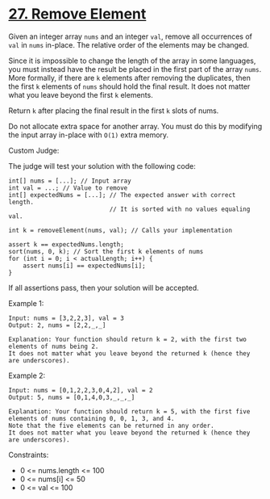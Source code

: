 # [27. Remove Element](https://leetcode.com/problems/remove-element/)

Given an integer array ```nums``` and an integer ```val```, remove all occurrences of ```val``` in ```nums``` in-place. The relative order of the elements may be changed.

Since it is impossible to change the length of the array in some languages, you must instead have the result be placed in the first part of the array ```nums```. More formally, if there are ```k``` elements after removing the duplicates, then the first ```k``` elements of ```nums``` should hold the final result. It does not matter what you leave beyond the first ```k``` elements.

Return ```k``` after placing the final result in the first ```k``` slots of nums.

Do not allocate extra space for another array. You must do this by modifying the input array in-place with ```O(1)``` extra memory.

Custom Judge:

The judge will test your solution with the following code:

    int[] nums = [...]; // Input array
    int val = ...; // Value to remove
    int[] expectedNums = [...]; // The expected answer with correct length.
                                // It is sorted with no values equaling val.

    int k = removeElement(nums, val); // Calls your implementation

    assert k == expectedNums.length;
    sort(nums, 0, k); // Sort the first k elements of nums
    for (int i = 0; i < actualLength; i++) {
        assert nums[i] == expectedNums[i];
    }

If all assertions pass, then your solution will be accepted.

 

Example 1:

    Input: nums = [3,2,2,3], val = 3
    Output: 2, nums = [2,2,_,_]

    Explanation: Your function should return k = 2, with the first two elements of nums being 2.
    It does not matter what you leave beyond the returned k (hence they are underscores).

Example 2:

    Input: nums = [0,1,2,2,3,0,4,2], val = 2
    Output: 5, nums = [0,1,4,0,3,_,_,_]

    Explanation: Your function should return k = 5, with the first five elements of nums containing 0, 0, 1, 3, and 4.
    Note that the five elements can be returned in any order.
    It does not matter what you leave beyond the returned k (hence they are underscores).
 

Constraints:

* 0 <= nums.length <= 100
* 0 <= nums[i] <= 50
* 0 <= val <= 100